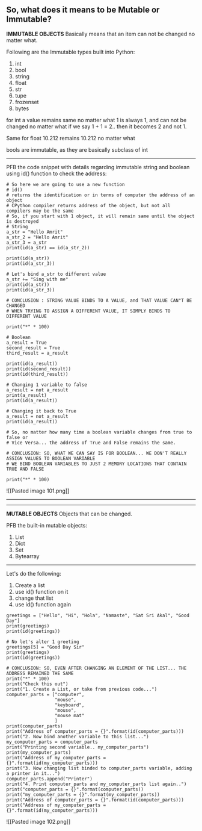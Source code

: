 ## So, what does it means to be Mutable or Immutable?
**IMMUTABLE OBJECTS** 
Basically means that an item can not be changed no matter what.

Following are the Immutable types built into Python:
1. int
2. bool
3. string
4. float
5. str
6. tupe
7. frozenset
8. bytes

for int
a value remains same no matter what
1 is always 1, and can not be changed no matter what
if we say 1 + 1 = 2.. then it becomes 2 and not 1.

Same for float
10.212 remains 10.212 no matter what

bools are immutable, as they are basically subclass of int

***
PFB the code snippet with details regarding immutable string and boolean using id() function to check the address:
```
# So here we are going to use a new function
# id()
# returns the identification or in terms of computer the address of an object
# CPython compiler returns address of the object, but not all compilers may be the same
# So, if you start with 1 object, it will remain same until the object is destroyed
# String
a_str = "Hello Amrit"
a_str_2 = "Hello Amrit"
a_str_3 = a_str
print(id(a_str) == id(a_str_2))

print(id(a_str))
print(id(a_str_3))

# Let's bind a_str to different value
a_str += "Sing with me"
print(id(a_str))
print(id(a_str_3))

# CONCLUSION : STRING VALUE BINDS TO A VALUE, and THAT VALUE CAN"T BE CHANGED
# WHEN TRYING TO ASSIGN A DIFFERENT VALUE, IT SIMPLY BINDS TO DIFFERENT VALUE

print("*" * 100)

# Boolean
a_result = True
second_result = True
third_result = a_result

print(id(a_result))
print(id(second_result))
print(id(third_result))

# Changing 1 variable to false
a_result = not a_result
print(a_result)
print(id(a_result))

# Changing it back to True
a_result = not a_result
print(id(a_result))

# So, no matter how many time a boolean variable changes from true to false or
# Vice Versa... the address of True and False remains the same.

# CONCLUSION: SO, WHAT WE CAN SAY IS FOR BOOLEAN... WE DON'T REALLY ASSIGN VALUES TO BOOLEAN VARIABLE
# WE BIND BOOLEAN VARIABLES TO JUST 2 MEMORY LOCATIONS THAT CONTAIN TRUE AND FALSE

print("*" * 100)

```

![[Pasted image 101.png]]

***
***

**MUTABLE OBJECTS**
Objects that can be changed.

PFB the built-in mutable objects:
1. List
2. Dict
3. Set
4. Bytearray

***
Let's do the following:
1. Create a list 
2. use id() function on it
3. change that list
4. use id() function again

```
greetings = ["Hello", "Hi", "Hola", "Namaste", "Sat Sri Akal", "Good Day"]
print(greetings)
print(id(greetings))

# No let's alter 1 greeting
greetings[5] = "Good Day Sir"
print(greetings)
print(id(greetings))

# CONCLUSION: SO, EVEN AFTER CHANGING AN ELEMENT OF THE LIST... THE ADDRESS REMAINED THE SAME
print("*" * 100)
print("Check this out")
print("1. Create a List, or take from previous code...")
computer_parts = ["computer",
                  "mouse",
                  "keyboard",
                  "mouse",
                  "mouse mat"
                  ]
print(computer_parts)
print("Address of computer_parts = {}".format(id(computer_parts)))
print("2. Now bind another variable to this list...")
my_computer_parts = computer_parts
print("Printing second variable.. my_computer_parts")
print(my_computer_parts)
print("Address of my_computer_parts = {}".format(id(my_computer_parts)))
print("3. Now changing list binded to computer_parts variable, adding a printer in it...")
computer_parts.append("Printer")
print("4. Print computer_parts and my_computer_parts list again..")
print("computer_parts = {}".format(computer_parts))
print("my_computer_parts = {}".format(my_computer_parts))
print("Address of computer_parts = {}".format(id(computer_parts)))
print("Address of my_computer_parts = {}".format(id(my_computer_parts)))

```
![[Pasted image 102.png]]
